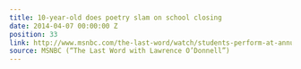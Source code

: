 ```yaml
---
title: 10-year-old does poetry slam on school closing
date: 2014-04-07 00:00:00 Z
position: 33
link: http://www.msnbc.com/the-last-word/watch/students-perform-at-annual-poetry-slam-219701315936
source: MSNBC (“The Last Word with Lawrence O’Donnell”)
---
```


